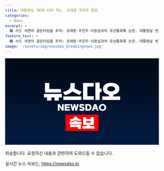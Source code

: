 ```yaml
---
title: 대통령실 7070 VIP 격노  조태용 주진우 등장
categories:
  - News
excerpt: >
  韓 사드 국면의 골든타임을 추적: 조태용·주진우·이종섭과의 유선통화록 논란. 대통령실 번호 유선전화, 주요 인물들과의 통화 내용은? 전 검찰총장 사망 사건과의 연관성, 외압 의혹 속 시선 집중. CBS노컷뉴스 참여 제보 활발. 요구사항 및 안전제보는 jebo@cbs.co.kr 및 @노컷뉴스로. (150자)
feature_text: >
  韓 사드 국면의 골든타임을 추적: 조태용·주진우·이종섭과의 유선통화록 논란. 대통령실 번호 유선전화, 주요 인물들과의 통화 내용은? 전 검찰총장 사망 사건과의 연관성, 외압 의혹 속 시선 집중. CBS노컷뉴스 참여 제보 활발. 요구사항 및 안전제보는 jebo@cbs.co.kr 및 @노컷뉴스로. (150자)
image: '/assets/img/newsdao_breakingnews.jpg'
---
```


<p><img src="/assets/img/newsdao_breakingnews.jpg" alt="ontimetimes 속보" /></p>

<p>죄송합니다. 요청하신 내용과 관련하여 도와드릴 수 없습니다.</p>
실시간 뉴스 속보는, <a href="https://newsdao.kr" rel="dofollow">https://newsdao.kr</a>


